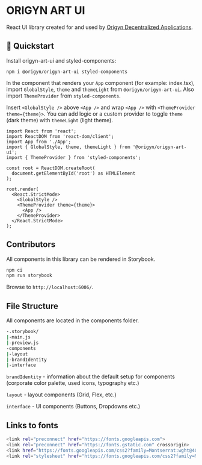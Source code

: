 # ORIGYN ART UI

React UI library created for and used by [Origyn Decentralized Applications](https://github.com/ORIGYN-SA/DApps).

## 🏁 Quickstart

Install origyn-art-ui and styled-components:

```
npm i @origyn/origyn-art-ui styled-components
```

In the component that renders your `App` component (for example: index.tsx), import `GlobalStyle`, `theme` and `themeLight` from `@origyn/origyn-art-ui`. Also import `ThemeProvider` from `styled-components`.

Insert `<GlobalStyle />` above `<App />` and wrap `<App />` with `<ThemeProvider theme={theme}>`. You can add logic or a custom provider to toggle `theme` (dark theme) with `themeLight` (light theme).

```
import React from 'react';
import ReactDOM from 'react-dom/client';
import App from './App';
import { GlobalStyle, theme, themeLight } from '@origyn/origyn-art-ui';
import { ThemeProvider } from 'styled-components';

const root = ReactDOM.createRoot(
  document.getElementById('root') as HTMLElement
);

root.render(
  <React.StrictMode>
    <GlobalStyle />
    <ThemeProvider theme={theme}>
      <App />
    </ThemeProvider>
  </React.StrictMode>
);
```

## Contributors

All components in this library can be rendered in Storybook.

```sh
npm ci
npm run storybook
```

Browse to `http://localhost:6006/`.

## File Structure

All components are located in the components folder.

```sh
-.storybook/
|-main.js
|-preview.js
-components
|-layout
|-brandIdentity
|-interface
```

`brandIdentity` - information about the default setup for components (corporate color palette, used icons, typography etc.)

`layout` - layout components (Grid, Flex, etc.)

`interface` - UI components (Buttons, Dropdowns etc.)

## Links to fonts

```sh
<link rel="preconnect" href="https://fonts.googleapis.com">
<link rel="preconnect" href="https://fonts.gstatic.com" crossorigin>
<link href="https://fonts.googleapis.com/css2?family=Montserrat:wght@400;500;600;700&display=swap" rel="stylesheet">
<link rel="stylesheet" href="https://fonts.googleapis.com/css2?family=Material+Symbols+Rounded:opsz,wght,FILL,GRAD@20..48,100..700,0..1,-50..200" />
```
